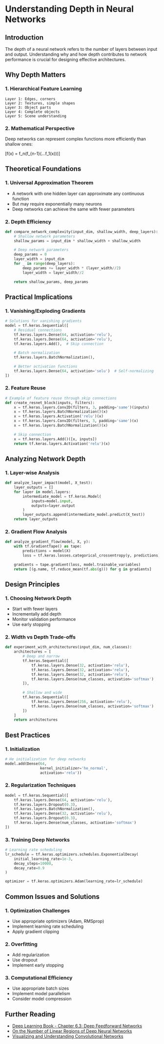 # Understanding Depth in Neural Networks

## Introduction
The depth of a neural network refers to the number of layers between input and output. Understanding why and how depth contributes to network performance is crucial for designing effective architectures.

## Why Depth Matters

### 1. Hierarchical Feature Learning
```
Layer 1: Edges, corners
Layer 2: Textures, simple shapes
Layer 3: Object parts
Layer 4: Complete objects
Layer 5: Scene understanding
```

### 2. Mathematical Perspective
Deep networks can represent complex functions more efficiently than shallow ones:

\[f(x) = f_n(f_{n-1}(...f_1(x)))\]

## Theoretical Foundations

### 1. Universal Approximation Theorem
- A network with one hidden layer can approximate any continuous function
- But may require exponentially many neurons
- Deep networks can achieve the same with fewer parameters

### 2. Depth Efficiency
```python
def compare_network_complexity(input_dim, shallow_width, deep_layers):
    # Shallow network parameters
    shallow_params = input_dim * shallow_width + shallow_width
    
    # Deep network parameters
    deep_params = 0
    layer_width = input_dim
    for _ in range(deep_layers):
        deep_params += layer_width * (layer_width//2)
        layer_width = layer_width//2
        
    return shallow_params, deep_params
```

## Practical Implications

### 1. Vanishing/Exploding Gradients
```python
# Solutions for vanishing gradients
model = tf.keras.Sequential([
    # Residual connections
    tf.keras.layers.Dense(64, activation='relu'),
    tf.keras.layers.Dense(64, activation='relu'),
    tf.keras.layers.Add(),  # Skip connection
    
    # Batch normalization
    tf.keras.layers.BatchNormalization(),
    
    # Better activation functions
    tf.keras.layers.Dense(64, activation='selu')  # Self-normalizing
])
```

### 2. Feature Reuse
```python
# Example of feature reuse through skip connections
def create_resnet_block(inputs, filters):
    x = tf.keras.layers.Conv2D(filters, 3, padding='same')(inputs)
    x = tf.keras.layers.BatchNormalization()(x)
    x = tf.keras.layers.Activation('relu')(x)
    x = tf.keras.layers.Conv2D(filters, 3, padding='same')(x)
    x = tf.keras.layers.BatchNormalization()(x)
    
    # Skip connection
    x = tf.keras.layers.Add()([x, inputs])
    return tf.keras.layers.Activation('relu')(x)
```

## Analyzing Network Depth

### 1. Layer-wise Analysis
```python
def analyze_layer_impact(model, X_test):
    layer_outputs = []
    for layer in model.layers:
        intermediate_model = tf.keras.Model(
            inputs=model.input,
            outputs=layer.output
        )
        layer_outputs.append(intermediate_model.predict(X_test))
    return layer_outputs
```

### 2. Gradient Flow Analysis
```python
def analyze_gradient_flow(model, X, y):
    with tf.GradientTape() as tape:
        predictions = model(X)
        loss = tf.keras.losses.categorical_crossentropy(y, predictions)
    
    gradients = tape.gradient(loss, model.trainable_variables)
    return [(g.name, tf.reduce_mean(tf.abs(g))) for g in gradients]
```

## Design Principles

### 1. Choosing Network Depth
- Start with fewer layers
- Incrementally add depth
- Monitor validation performance
- Use early stopping

### 2. Width vs Depth Trade-offs
```python
def experiment_with_architectures(input_dim, num_classes):
    architectures = [
        # Deep and narrow
        tf.keras.Sequential([
            tf.keras.layers.Dense(32, activation='relu'),
            tf.keras.layers.Dense(32, activation='relu'),
            tf.keras.layers.Dense(32, activation='relu'),
            tf.keras.layers.Dense(num_classes, activation='softmax')
        ]),
        
        # Shallow and wide
        tf.keras.Sequential([
            tf.keras.layers.Dense(256, activation='relu'),
            tf.keras.layers.Dense(num_classes, activation='softmax')
        ])
    ]
    return architectures
```

## Best Practices

### 1. Initialization
```python
# He initialization for deep networks
model.add(Dense(64,
                kernel_initializer='he_normal',
                activation='relu'))
```

### 2. Regularization Techniques
```python
model = tf.keras.Sequential([
    tf.keras.layers.Dense(64, activation='relu'),
    tf.keras.layers.Dropout(0.3),
    tf.keras.layers.BatchNormalization(),
    tf.keras.layers.Dense(32, activation='relu'),
    tf.keras.layers.Dropout(0.3),
    tf.keras.layers.Dense(num_classes, activation='softmax')
])
```

### 3. Training Deep Networks
```python
# Learning rate scheduling
lr_schedule = tf.keras.optimizers.schedules.ExponentialDecay(
    initial_learning_rate=1e-3,
    decay_steps=10000,
    decay_rate=0.9
)

optimizer = tf.keras.optimizers.Adam(learning_rate=lr_schedule)
```

## Common Issues and Solutions

### 1. Optimization Challenges
- Use appropriate optimizers (Adam, RMSprop)
- Implement learning rate scheduling
- Apply gradient clipping

### 2. Overfitting
- Add regularization
- Use dropout
- Implement early stopping

### 3. Computational Efficiency
- Use appropriate batch sizes
- Implement model parallelism
- Consider model compression

## Further Reading
- [Deep Learning Book - Chapter 6.3: Deep Feedforward Networks](https://www.deeplearningbook.org/)
- [On the Number of Linear Regions of Deep Neural Networks](https://arxiv.org/abs/1402.1869)
- [Visualizing and Understanding Convolutional Networks](https://arxiv.org/abs/1311.2901) 